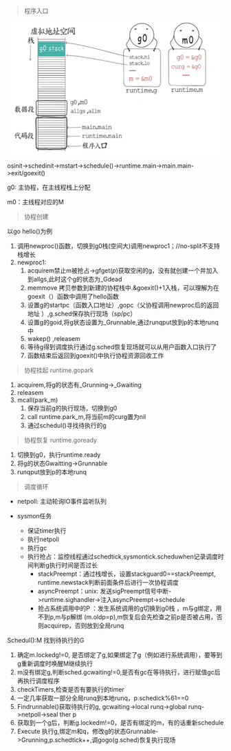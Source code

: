 > 程序入口

![image-20220430225242283](../images/image-20220430225242283.png)

osinit->schedinit->mstart->schedule()->runtime.main->main.main->exit/goexit()

g0: 主协程，在主线程栈上分配 

m0：主线程对应的M



>  协程创建

以go hello()为例

1.  调用newproc()函数，切换到g0栈(空间大)调用newproc1；//no-split不支持栈增长  
2. newproc1: 
   1. acquirem禁止m被抢占->gfget(_p_)获取空闲的g，没有就创建一个并加入到allgs,此时这个g的状态为_Gdead 
   2. memmove 拷贝参数到新建的协程栈中.&goexit()+1入栈，可以理解为在goexit（）函数中调用了hello函数
   3. 设置g的startpc（函数入口地址）,gopc（父协程调用newproc后的返回地址 ）,g.sched保存执行现场（sp/pc）
   4. 设置g的goid,将g状态设置为_Grunnable,通过runqput放到p的本地runq中
   5. wakep() ,releasem
   6. 等待g得到调度执行通过g.sched恢复现场就可以从用户函数入口执行了
   7. 函数结束后返回到goexit()中执行协程资源回收工作     



>  协程挂起 runtime.gopark

1. acquirem,将g的状态有_Grunning->_Gwaiting
2. releasem
3. mcall(park_m)
   1. 保存当前g的执行现场，切换到g0
   2. call runtime.park_m,将当前m的curg置为nil
   3. 通过schedul()寻找待执行的g 



> 协程恢复 runtime.goready

1. 切换到g0，执行runtime.ready 
2. 将g的状态Gwaitting->Grunnable
3. runqput放到p的本地runq



> 调度循环  

+ netpoll: 主动轮询IO事件监听队列

+ sysmon任务
  + 保证timer执行
  + 执行netpoll
  + 执行gc 
  + 执行抢占：监控线程通过schedtick,sysmontick.scheduwhen记录调度时间判断g执行时间是否过长
    + stackPreempt：通过栈增长，设置stackguard0==stackPreempt, runtime.newstack判断前面条件后进行一次协程调度
    + asyncPreempt：unix: 发送sigPreempt信号中断->runtime.sighandler->注入asyncPreempt->schedule
    + 抢占系统调用中的P ：发生系统调用的g切换到g0栈 ，m与g绑定，用不到p,m与p解绑 (m.oldp=p),m恢复后会先检查之前p是否被占用，否则acquirep，否则放到全局runq

Schedul():M 找到待执行的G

1. 确定m.lockedg!=0, 是否绑定了g,如果绑定了g（例如进行系统调用），要等到g重新调度时唤醒M继续执行
2. m没有绑定g,判断sched.gcwaiting!=0,是否有gc在等待执行，进行赋值gc后再执行调度程序
3. checkTimers,检查是否有要执行的timer
4. 一定几率获取一部分全局runq到本地runq，p.schedick%61==0
5. Findrunnable()获取待执行的g, gcwaiting->local runq->global runq->netpoll->seal ther p
6. 获取到一个g后，判断g.lockedm!=0，是否有绑定的m，有的话重新schedule
7. Execute 执行g,绑定m和q，修改g的状态Grunnable->Grunning,p.schedtick++,调gogo(g.sched)恢复执行现场